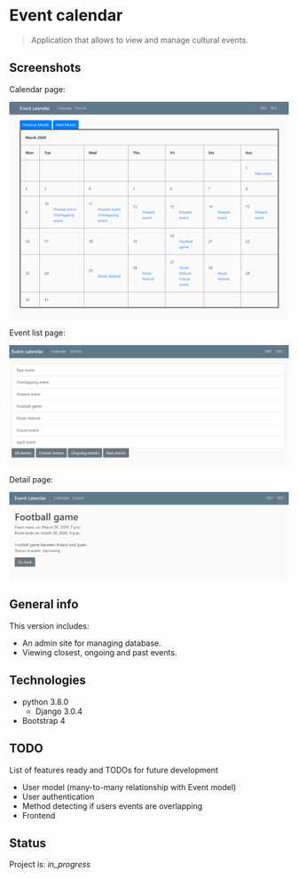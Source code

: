 # Event calendar
> Application that allows to view and manage cultural events.

## Screenshots
Calendar page:

![calendar](/img/calendar.PNG)

Event list page:

![calendar](/img/events.PNG)

Detail page:

![calendar](/img/detail.PNG)

## General info
This version includes:
* An admin site for managing database.
* Viewing closest, ongoing and past events.

## Technologies
* python 3.8.0
	* Django 3.0.4
* Bootstrap 4

## TODO
List of features ready and TODOs for future development
* User model (many-to-many relationship with Event model)
* User authentication
* Method detecting if users events are overlapping
* Frontend

## Status
Project is: _in_progress_

